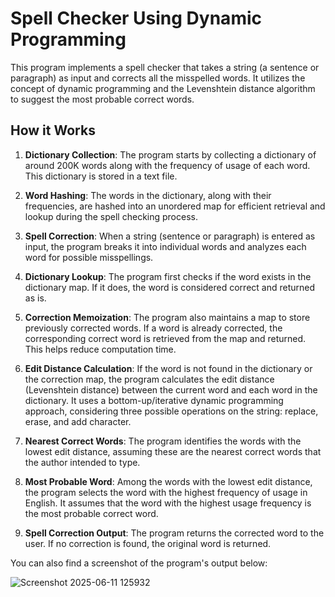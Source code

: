 # Spell Checker Using Dynamic Programming

This program implements a spell checker that takes a string (a sentence or paragraph) as input and corrects all the misspelled words. It utilizes the concept of dynamic programming and the Levenshtein distance algorithm to suggest the most probable correct words.

## How it Works

1. **Dictionary Collection**: The program starts by collecting a dictionary of around 200K words along with the frequency of usage of each word. This dictionary is stored in a text file.

2. **Word Hashing**: The words in the dictionary, along with their frequencies, are hashed into an unordered map for efficient retrieval and lookup during the spell checking process.

3. **Spell Correction**: When a string (sentence or paragraph) is entered as input, the program breaks it into individual words and analyzes each word for possible misspellings.

4. **Dictionary Lookup**: The program first checks if the word exists in the dictionary map. If it does, the word is considered correct and returned as is.

5. **Correction Memoization**: The program also maintains a map to store previously corrected words. If a word is already corrected, the corresponding correct word is retrieved from the map and returned. This helps reduce computation time.

6. **Edit Distance Calculation**: If the word is not found in the dictionary or the correction map, the program calculates the edit distance (Levenshtein distance) between the current word and each word in the dictionary. It uses a bottom-up/iterative dynamic programming approach, considering three possible operations on the string: replace, erase, and add character.

7. **Nearest Correct Words**: The program identifies the words with the lowest edit distance, assuming these are the nearest correct words that the author intended to type.

8. **Most Probable Word**: Among the words with the lowest edit distance, the program selects the word with the highest frequency of usage in English. It assumes that the word with the highest usage frequency is the most probable correct word.

9. **Spell Correction Output**: The program returns the corrected word to the user. If no correction is found, the original word is returned.

You can also find a screenshot of the program's output below:

![Screenshot 2025-06-11 125932](https://github.com/user-attachments/assets/e70d0713-14dd-40d3-ab88-d6560435e112)




